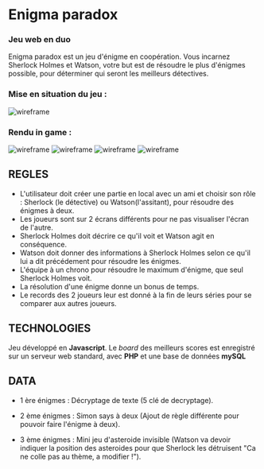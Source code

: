 # Enigma paradox
### Jeu web en duo

Enigma paradox est un jeu d'énigme en coopération.
Vous incarnez Sherlock Holmes et Watson, votre but est de résoudre le plus d'énigmes possible, pour déterminer qui seront les meilleurs détectives.

### Mise en situation du jeu :

![wireframe](https://img4.hostingpics.net/thumbs/mini_801136201705151053120.jpg "wireframe 1")

### Rendu in game :

![wireframe](https://img15.hostingpics.net/thumbs/mini_154667Rendu1.png "wireframe 1")
![wireframe](https://img15.hostingpics.net/thumbs/mini_910824Rendu2.png "wireframe 1")
![wireframe](https://img15.hostingpics.net/thumbs/mini_201877Rendu3.png "wireframe 1")
![wireframe](https://img15.hostingpics.net/thumbs/mini_970315Rendu4.png "wireframe 1")


## REGLES

* L'utilisateur doit créer une partie en local avec un ami et choisir son rôle : Sherlock (le détective) ou Watson(l'assitant), pour résoudre des énigmes à deux.
* Les joueurs sont sur 2 écrans différents pour ne pas visualiser l'écran de l'autre. 
* Sherlock Holmes doit décrire ce qu'il voit et Watson agit en conséquence.
* Watson doit donner des informations à Sherlock Holmes selon ce qu'il lui a dit précédement pour résoudre les énigmes.
* L'équipe à un chrono pour résoudre le maximum d'énigme, que seul Sherlock Holmes voit.
* La résolution d'une énigme donne un bonus de temps.
* Le records des 2 joueurs leur est donné à la fin de leurs séries pour se comparer aux autres joueurs.

## TECHNOLOGIES

Jeu développé en **Javascript**.
Le _board_ des meilleurs scores est enregistré sur un serveur web standard, avec **PHP** et une base de données **mySQL**

## DATA

* 1 ère énigmes : Décryptage de texte (5 clé de decryptage).

* 2 ème énigmes : Simon says à deux (Ajout de règle différente pour pouvoir faire l'énigme à deux).

* 3 ème énigmes : Mini jeu d'asteroide invisible (Watson va devoir indiquer la position des asteroides pour que Sherlock les détruisent "Ca ne colle pas au thème, a modifier !").